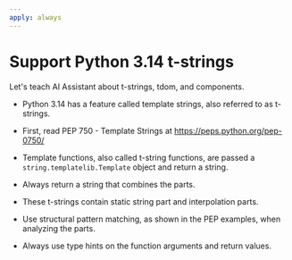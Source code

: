 ```yaml
---
apply: always
---
```


# Support Python 3.14 t-strings

Let's teach AI Assistant about t-strings, tdom, and components.

- Python 3.14 has a feature called template strings, also referred to as
  t-strings.

- First, read PEP 750 - Template Strings at https://peps.python.org/pep-0750/

- Template functions, also called t-string functions, are passed a
  `string.templatelib.Template` object and return a string.

- Always return a string that combines the parts.

- These t-strings contain static string part and interpolation parts.

- Use structural pattern matching, as shown in the PEP examples, when analyzing
  the parts.

- Always use type hints on the function arguments and return values.
